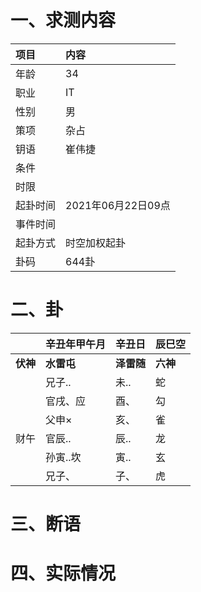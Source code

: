 # 一、求测内容
|项目|内容|
|:-|:-|
|年龄|34|
|职业|IT|
|性别|男|
|策项|杂占|
|钥语|崔伟捷|
|条件||
|时限||
|起卦时间|2021年06月22日09点|
|事件时间||
|起卦方式|时空加权起卦|
|卦码|644卦|

# 二、卦
||辛丑年甲午月|辛丑日|辰巳空|
|:-|:-|:-|:-|
|**伏神**|**水雷屯**|**泽雷随**|**六神**|
||兄子..|未..|蛇|
||官戌、应|酉、|勾|
||父申×|亥、|雀|
|财午|官辰..|辰..|龙|
||孙寅..坎|寅..|玄|
||兄子、|子、|虎|


# 三、断语

# 四、实际情况